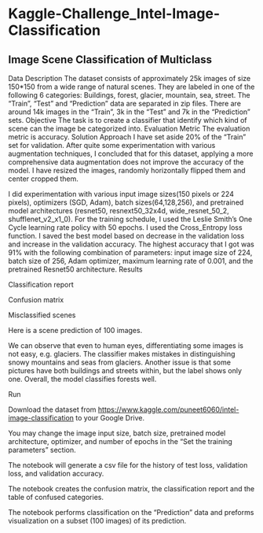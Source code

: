 # Kaggle-Challenge_Intel-Image-Classification
## Image Scene Classification of Multiclass



    

Data Description
The dataset consists of approximately 25k images of size 150*150 from a wide range of natural scenes. They are labeled in one of the following 6 categories: Buildings, forest, glacier, mountain, sea, street. The “Train”, “Test” and “Prediction” data are separated in zip files. There are around 14k images in the “Train”, 3k in the “Test” and 7k in the “Prediction” sets.
Objective
The task is to create a classifier that identify which kind of scene can the image be categorized into.
Evaluation Metric
The evaluation metric is accuracy.
Solution Approach
I have set aside 20% of the “Train” set for validation. After quite some experimentation with various augmentation techniques, I concluded that for this dataset, applying a more comprehensive data augmentation does not improve the accuracy of the model. I have resized the images, randomly horizontally flipped them and center cropped them. 



I did experimentation with various input image sizes(150 pixels or 224 pixels), optimizers (SGD, Adam), batch sizes(64,128,256), and pretrained model architectures (resnet50, resnext50_32x4d, wide_resnet_50_2, shufflenet_v2_x1_0). For the training schedule, I used the Leslie Smith’s One Cycle learning rate policy with 50 epochs. I used the Cross_Entropy loss function. I saved the best model based on  decrease in the validation loss and increase in the validation accuracy.
The highest accuracy that I got was 91% with the following combination of parameters: input image size of 224, batch size of 256, Adam optimizer, maximum learning rate of 0.001, and the pretrained Resnet50 architecture. 
Results

Classification report
 
Confusion matrix

Misclassified scenes
 
Here is a scene prediction of 100 images.
 
 
We can observe that even to human eyes, differentiating some images is not easy, e.g. glaciers. The classifier makes mistakes in distinguishing snowy mountains and seas from glaciers. Another issue is that some pictures have both buildings and streets within, but the label shows only one. Overall, the model classifies forests well.

Run 

Download the dataset from https://www.kaggle.com/puneet6060/intel-image-classification to your Google Drive.

You may change the image input size, batch size, pretrained model architecture, optimizer, and number of epochs in the “Set the training parameters” section.

The notebook will generate a csv file for the history of test loss, validation loss, and validation accuracy.

The notebook creates the confusion matrix, the classification report and the table of confused categories.

The notebook performs classification on the “Prediction” data and preforms visualization on a subset (100 images) of its prediction.

